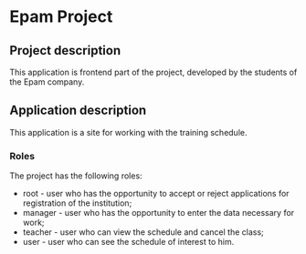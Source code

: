 # Epam Project #

## Project description ##
This application is frontend part of the project, developed by the students of the Epam company.

## Application description ##
This application is a site for working with the training schedule.

### Roles ###
The project has the following roles:
+ root - user who has the opportunity to accept or reject applications for registration of the institution;
+ manager - user who has the opportunity to enter the data necessary for work;
+ teacher - user who can view the schedule and cancel the class;
+ user - user who can see the schedule of interest to him.
